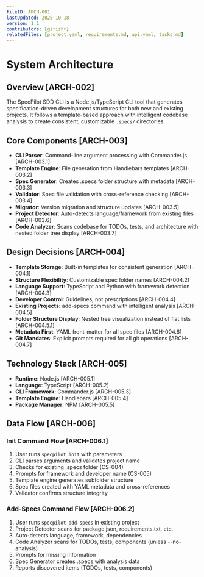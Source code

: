 ```yaml
---
fileID: ARCH-001
lastUpdated: 2025-10-18
version: 1.1
contributors: [girishr]
relatedFiles: [project.yaml, requirements.md, api.yaml, tasks.md]
---
```


# System Architecture

## Overview [ARCH-002]

The SpecPilot SDD CLI is a Node.js/TypeScript CLI tool that generates specification-driven development structures for both new and existing projects. It follows a template-based approach with intelligent codebase analysis to create consistent, customizable `.specs/` directories.

## Core Components [ARCH-003]

- **CLI Parser**: Command-line argument processing with Commander.js [ARCH-003.1]
- **Template Engine**: File generation from Handlebars templates [ARCH-003.2]
- **Spec Generator**: Creates .specs folder structure with metadata [ARCH-003.3]
- **Validator**: Spec file validation with cross-reference checking [ARCH-003.4]
- **Migrator**: Version migration and structure updates [ARCH-003.5]
- **Project Detector**: Auto-detects language/framework from existing files [ARCH-003.6]
- **Code Analyzer**: Scans codebase for TODOs, tests, and architecture with nested folder tree display [ARCH-003.7]

## Design Decisions [ARCH-004]

- **Template Storage**: Built-in templates for consistent generation [ARCH-004.1]
- **Structure Flexibility**: Customizable spec folder names [ARCH-004.2]
- **Language Support**: TypeScript and Python with framework detection [ARCH-004.3]
- **Developer Control**: Guidelines, not prescriptions [ARCH-004.4]
- **Existing Projects**: add-specs command with intelligent analysis [ARCH-004.5]
- **Folder Structure Display**: Nested tree visualization instead of flat lists [ARCH-004.5.1]
- **Metadata First**: YAML front-matter for all spec files [ARCH-004.6]
- **Git Mandates**: Explicit prompts required for all git operations [ARCH-004.7]

## Technology Stack [ARCH-005]

- **Runtime**: Node.js [ARCH-005.1]
- **Language**: TypeScript [ARCH-005.2]
- **CLI Framework**: Commander.js [ARCH-005.3]
- **Template Engine**: Handlebars [ARCH-005.4]
- **Package Manager**: NPM [ARCH-005.5]

## Data Flow [ARCH-006]

### Init Command Flow [ARCH-006.1]

1. User runs `specpilot init` with parameters
2. CLI parses arguments and validates project name
3. Checks for existing .specs folder (CS-004)
4. Prompts for framework and developer name (CS-005)
5. Template engine generates subfolder structure
6. Spec files created with YAML metadata and cross-references
7. Validator confirms structure integrity

### Add-Specs Command Flow [ARCH-006.2]

1. User runs `specpilot add-specs` in existing project
2. Project Detector scans for package.json, requirements.txt, etc.
3. Auto-detects language, framework, dependencies
4. Code Analyzer scans for TODOs, tests, components (unless --no-analysis)
5. Prompts for missing information
6. Spec Generator creates .specs with analysis data
7. Reports discovered items (TODOs, tests, components)

